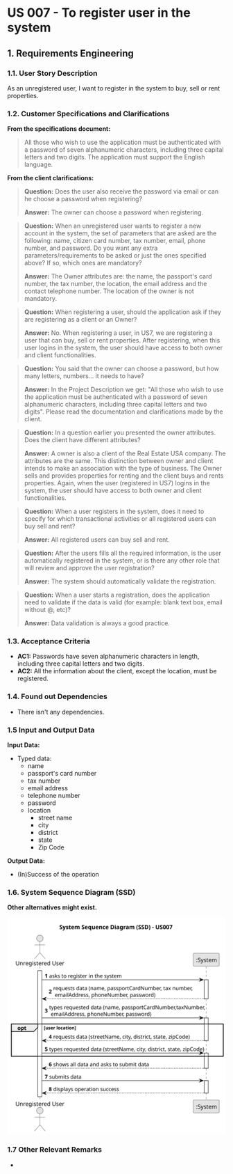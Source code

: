 # US 007 - To register user in the system

## 1. Requirements Engineering

### 1.1. User Story Description

As an unregistered user, I want to register in the system to buy, sell or rent properties.

### 1.2. Customer Specifications and Clarifications

**From the specifications document:**

> All those who wish to use the application must be authenticated with a password of seven alphanumeric characters, including three capital letters and two digits. The application must support the English language.


**From the client clarifications:**

> **Question:** Does the user also receive the password via email or can he choose a password when registering?
>
> **Answer:** The owner can choose a password when registering.

> **Question:** When an unregistered user wants to register a new account in the system, the set of parameters that are asked are the following: name, citizen card number, tax number, email, phone number, and password. Do you want any extra parameters/requirements to be asked or just the ones specified above? If so, which ones are mandatory?
>
> **Answer:** The Owner attributes are: the name, the passport's card number, the tax number, the location, the email
> address and the contact telephone number. The location of the owner is not mandatory.

> **Question:** When registering a user, should the application ask if they are registering as a client or an Owner?
>
> **Answer:** No. When registering a user, in US7, we are registering a user that can buy, sell or rent properties. After registering, when this user logins in the system, the user should have access to both owner and client functionalities.

> **Question:** You said that the owner can choose a password, but how many letters, numbers... it needs to have?
>
> **Answer:** In the Project Description we get: "All those who wish to use the application must be authenticated with a password of seven alphanumeric characters, including three capital letters and two digits". Please read the documentation and clarifications made by the client.

> **Question:** In a question earlier you presented the owner attributes. Does the client have different attributes? 
>
> **Answer:** A owner is also a client of the Real Estate USA company. The attributes are the same. This distinction between owner and client intends to make an association with the type of business. The Owner sells and provides properties for renting and the client buys and rents properties.
Again, when the user (registered in US7) logins in the system, the user should have access to both owner and client functionalities.

> **Question:** When a user registers in the system, does it need to specify for which transactional activities or all registered users can buy sell and rent?
>
> **Answer:** All registered users can buy sell and rent.

> **Question:** After the users fills all the required information, is the user automatically registered in the system, or is there any other role that will review and approve the user registration?
>
> **Answer:** The system should automatically validate the registration.

> **Question:**  When a user starts a registration, does the application need to validate if the data is valid (for example: blank text box, email without @, etc)?
>
> **Answer:** Data validation is always a good practice.



### 1.3. Acceptance Criteria

* **AC1:** Passwords have seven alphanumeric characters in length, including three capital letters and two digits.
* **AC2:** All the information about the client, except the location, must be registered.

### 1.4. Found out Dependencies

* There isn't any dependencies.

### 1.5 Input and Output Data

**Input Data:**

* Typed data:
    * name
    * passport's card number
    * tax number
    * email address
    * telephone number
    * password
    * location
      * street name
      * city
      * district
      * state
      * Zip Code

**Output Data:**

* (In)Success of the operation

### 1.6. System Sequence Diagram (SSD)

**Other alternatives might exist.**

![System Sequence Diagram - US007](svg/us007-system-sequence-diagram.svg)

### 1.7 Other Relevant Remarks

* 